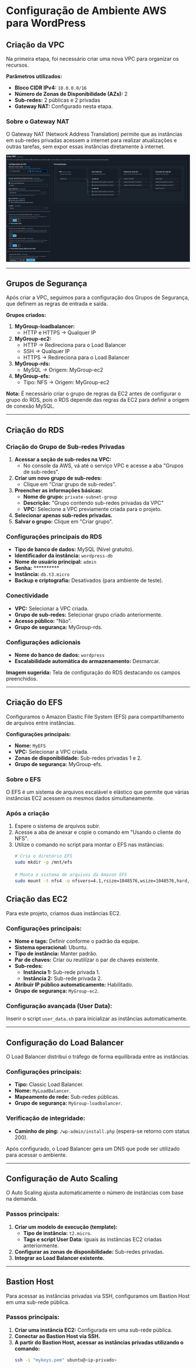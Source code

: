 # Configuração de Ambiente AWS para WordPress

## Criação da VPC
Na primeira etapa, foi necessário criar uma nova VPC para organizar os recursos.

**Parâmetros utilizados:**
- **Bloco CIDR IPv4:** `10.0.0.0/16`
- **Número de Zonas de Disponibilidade (AZs):** 2
- **Sub-redes:** 2 públicas e 2 privadas
- **Gateway NAT:** Configurado nesta etapa.

### Sobre o Gateway NAT
O Gateway NAT (Network Address Translation) permite que as instâncias em sub-redes privadas acessem a internet para realizar atualizações e outras tarefas, sem expor essas instâncias diretamente à internet.

![Configuração do Load Balancer](imgs/criando-vpc.png "Configuração da VPC")

---

## Grupos de Segurança
Após criar a VPC, seguimos para a configuração dos Grupos de Segurança, que definem as regras de entrada e saída.

**Grupos criados:**
1. **MyGroup-loadbalancer:**
   - HTTP e HTTPS -> Qualquer IP
2. **MyGroup-ec2:**
   - HTTP -> Redireciona para o Load Balancer
   - SSH -> Qualquer IP
   - HTTPS -> Redireciona para o Load Balancer
3. **MyGroup-rds:**
   - MySQL -> Origem: MyGroup-ec2
4. **MyGroup-efs:**
   - Tipo: NFS -> Origem: MyGroup-ec2

**Nota:** É necessário criar o grupo de regras da EC2 antes de configurar o grupo do RDS, pois o RDS depende das regras da EC2 para definir a origem de conexão MySQL.

---

## Criação do RDS

### Criação do Grupo de Sub-redes Privadas
1. **Acessar a seção de sub-redes na VPC:**
   - No console da AWS, vá até o serviço VPC e acesse a aba "Grupos de sub-redes".
2. **Criar um novo grupo de sub-redes:**
   - Clique em "Criar grupo de sub-redes".
3. **Preencher as informações básicas:**
   - **Nome do grupo:** `private-subnet-group`
   - **Descrição:** "Grupo contendo sub-redes privadas da VPC"
   - **VPC:** Selecione a VPC previamente criada para o projeto.
4. **Selecionar apenas sub-redes privadas.**
5. **Salvar o grupo:** Clique em "Criar grupo".

### Configurações principais do RDS
- **Tipo de banco de dados:** MySQL (Nível gratuito).
- **Identificador da instância:** `wordpress-db`
- **Nome de usuário principal:** `admin`
- **Senha:** **********
- **Instância:** `db.t3.micro`
- **Backup e criptografia:** Desativados (para ambiente de teste).

### Conectividade
- **VPC:** Selecionar a VPC criada.
- **Grupo de sub-redes:** Selecionar grupo criado anteriormente.
- **Acesso público:** "Não".
- **Grupo de segurança:** MyGroup-rds.

### Configurações adicionais
- **Nome do banco de dados:** `wordpress`
- **Escalabilidade automática do armazenamento:** Desmarcar.

**Imagem sugerida:** Tela de configuração do RDS destacando os campos preenchidos.

---

## Criação do EFS
Configuramos o Amazon Elastic File System (EFS) para compartilhamento de arquivos entre instâncias.

**Configurações principais:**
- **Nome:** `MyEFS`
- **VPC:** Selecionar a VPC criada.
- **Zonas de disponibilidade:** Sub-redes privadas 1 e 2.
- **Grupo de segurança:** MyGroup-efs.

### Sobre o EFS
O EFS é um sistema de arquivos escalável e elástico que permite que várias instâncias EC2 acessem os mesmos dados simultaneamente.

### Após a criação
1. Espere o sistema de arquivos subir.
2. Acesse a aba de anexar e copie o comando em "Usando o cliente do NFS".
3. Utilize o comando no script para montar o EFS nas instâncias:
   ```bash
   # Cria o diretório EFS
   sudo mkdir -p /mnt/efs  

   # Monta o sistema de arquivos da Amazon EFS
   sudo mount -t nfs4 -o nfsvers=4.1,rsize=1048576,wsize=1048576,hard,timeo=600,retrans=2,noresvport <id-amazon>:/ /mnt/efs

## Criação das EC2
Para este projeto, criamos duas instâncias EC2.

### Configurações principais:
- **Nome e tags:** Definir conforme o padrão da equipe.
- **Sistema operacional:** Ubuntu.
- **Tipo de instância:** Manter padrão.
- **Par de chaves:** Criar ou reutilizar o par de chaves existente.
- **Sub-redes:**
  - **Instância 1:** Sub-rede privada 1.
  - **Instância 2:** Sub-rede privada 2.
- **Atribuir IP público automaticamente:** Habilitado.
- **Grupo de segurança:** `MyGroup-ec2`.

### Configuração avançada (User Data):
Inserir o script `user_data.sh` para inicializar as instâncias automaticamente.

---

## Configuração do Load Balancer
O Load Balancer distribui o tráfego de forma equilibrada entre as instâncias.

### Configurações principais:
- **Tipo:** Classic Load Balancer.
- **Nome:** `MyLoadBalancer`.
- **Mapeamento de rede:** Sub-redes públicas.
- **Grupo de segurança:** `MyGroup-loadbalancer`.

### Verificação de integridade:
- **Caminho de ping:** `/wp-admin/install.php` (espera-se retorno com status 200).

Após configurado, o Load Balancer gera um DNS que pode ser utilizado para acessar o ambiente.

---

## Configuração de Auto Scaling
O Auto Scaling ajusta automaticamente o número de instâncias com base na demanda.

### Passos principais:
1. **Criar um modelo de execução (template):**
   - **Tipo de instância:** `t2.micro`.
   - **Tags e script User Data:** Iguais às instâncias EC2 criadas anteriormente.
2. **Configurar as zonas de disponibilidade:** Sub-redes privadas.
3. **Integrar ao Load Balancer existente.**

---

## Bastion Host
Para acessar as instâncias privadas via SSH, configuramos um Bastion Host em uma sub-rede pública.

### Passos principais:
1. **Criar uma instância EC2:** Configurada em uma sub-rede pública.
2. **Conectar ao Bastion Host via SSH.**
3. **A partir do Bastion Host, acessar as instâncias privadas utilizando o comando:**
   ```bash
   ssh -i "mykeys.pem" ubuntu@<ip-privado>
